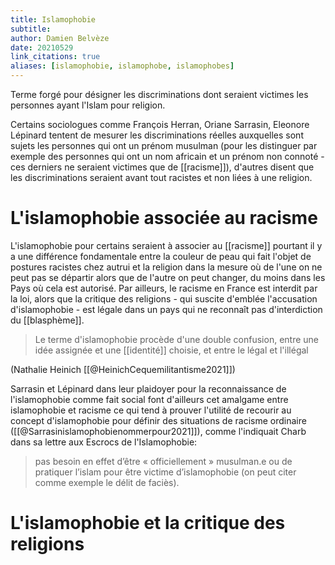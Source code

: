 ```yaml
---
title: Islamophobie
subtitle:
author: Damien Belvèze
date: 20210529
link_citations: true
aliases: [islamophobie, islamophobe, islamophobes]
---
```


Terme forgé pour désigner les discriminations dont seraient victimes les personnes ayant l'Islam pour religion. 

Certains sociologues comme François Herran, Oriane Sarrasin, Eleonore Lépinard tentent de mesurer les discriminations réelles auxquelles sont sujets les personnes qui ont un prénom musulman (pour les distinguer par exemple des personnes qui ont un nom africain et un prénom non connoté - ces derniers ne seraient victimes que de [[racisme]]), d'autres disent que les discriminations seraient avant tout racistes et non liées à une religion. 

# L'islamophobie associée au racisme

L'islamophobie pour certains seraient à associer au [[racisme]] pourtant il y a une différence fondamentale entre la couleur de peau qui fait l'objet de postures racistes chez autrui et la religion dans la mesure où de l'une on ne peut pas se départir alors que de l'autre on peut changer, du moins dans les Pays où cela est autorisé. Par ailleurs, le racisme en France est interdit par la loi, alors que la critique des religions - qui suscite d'emblée l'accusation d'islamophobie - est légale dans un pays qui ne reconnaît pas d'interdiction du [[blasphème]].

> Le terme d'islamophobie procède d'une double confusion, entre une idée assignée et une [[identité]] choisie, et entre le légal et l'illégal 

(Nathalie Heinich [[@HeinichCequemilitantisme2021]])

Sarrasin et Lépinard dans leur plaidoyer pour la reconnaissance de l'islamophobie comme fait social font d'ailleurs cet amalgame entre islamophobie et racisme ce qui tend à prouver l'utilité de recourir au concept d'islamophobie pour définir des situations de racisme ordinaire ([[@Sarrasinislamophobienommerpour2021]]), comme l'indiquait Charb  dans sa lettre aux Escrocs de l'Islamophobie: 

> pas besoin en effet d’être « officiellement » musulman.e ou de pratiquer l’islam pour être victime d’islamophobie (on peut citer comme exemple le délit de faciès).





# L'islamophobie et la critique des religions